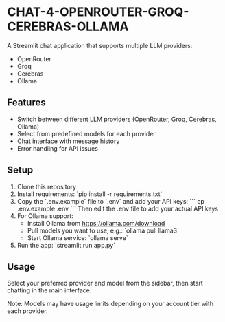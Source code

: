 # CHAT-4-OPENROUTER-GROQ-CEREBRAS-OLLAMA

A Streamlit chat application that supports multiple LLM providers:
- OpenRouter
- Groq
- Cerebras
- Ollama

## Features
- Switch between different LLM providers (OpenRouter, Groq, Cerebras, Ollama)
- Select from predefined models for each provider
- Chat interface with message history
- Error handling for API issues

## Setup
1. Clone this repository
2. Install requirements: \`pip install -r requirements.txt\`
3. Copy the \`.env.example\` file to \`.env\` and add your API keys:
   \`\`\`
   cp .env.example .env
   \`\`\`
   Then edit the .env file to add your actual API keys
4. For Ollama support:
   - Install Ollama from https://ollama.com/download
   - Pull models you want to use, e.g.: \`ollama pull llama3\`
   - Start Ollama service: \`ollama serve\`
5. Run the app: \`streamlit run app.py\`

## Usage
Select your preferred provider and model from the sidebar, then start chatting in the main interface.

Note: Models may have usage limits depending on your account tier with each provider.
